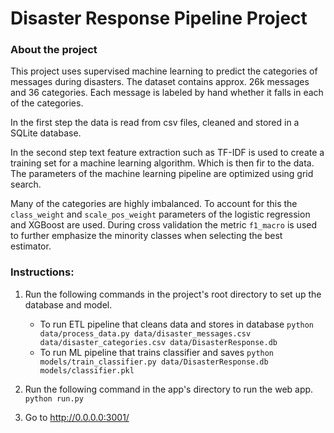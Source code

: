 # Disaster Response Pipeline Project

### About the project
This project uses supervised machine learning to predict the categories of messages during disasters.
The dataset contains approx. 26k messages and 36 categories.
Each message is labeled by hand whether it falls in each of the categories. 

In the first step the data is read from csv files, cleaned and stored in a SQLite database. 

In the second step text feature extraction such as TF-IDF is used to create a training set
for a machine learning algorithm. Which is then fir to the data. The parameters of the machine learning
pipeline are optimized using grid search. 

Many of the categories are highly imbalanced. To account for this the `class_weight`  and `scale_pos_weight`
parameters of the logistic regression and XGBoost are used.
During cross validation the metric `f1_macro` is used to further emphasize the minority classes when selecting
the best estimator.

### Instructions:
1. Run the following commands in the project's root directory to set up the database and model.

    - To run ETL pipeline that cleans data and stores in database
        `python data/process_data.py data/disaster_messages.csv data/disaster_categories.csv data/DisasterResponse.db`
    - To run ML pipeline that trains classifier and saves
        `python models/train_classifier.py data/DisasterResponse.db models/classifier.pkl`

2. Run the following command in the app's directory to run the web app.
    `python run.py`

3. Go to http://0.0.0.0:3001/
